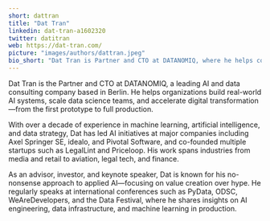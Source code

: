 ```yaml
---
short: dattran
title: "Dat Tran"
linkedin: dat-tran-a1602320
twitter: datitran
web: https://dat-tran.com/
picture: "images/authors/dattran.jpeg"
bio_short: "Dat Tran is Partner and CTO at DATANOMIQ, where he helps companies turn AI and data science ideas into real business impact. A former Head of AI at Axel Springer and data science leader at idealo, Dat is also an advisor, investor, and keynote speaker, known for his practical, no-bullshit approach to AI strategy, machine learning, and data transformation."
---
```


Dat Tran is the Partner and CTO at DATANOMIQ, a leading AI and data consulting company based in Berlin. He helps organizations build real-world AI systems, scale data science teams, and accelerate digital transformation—from the first prototype to full production.

With over a decade of experience in machine learning, artificial intelligence, and data strategy, Dat has led AI initiatives at major companies including Axel Springer SE, idealo, and Pivotal Software, and co-founded multiple startups such as LegalLint and Priceloop. His work spans industries from media and retail to aviation, legal tech, and finance.

As an advisor, investor, and keynote speaker, Dat is known for his no-nonsense approach to applied AI—focusing on value creation over hype. He regularly speaks at international conferences such as PyData, ODSC, WeAreDevelopers, and the Data Festival, where he shares insights on AI engineering, data infrastructure, and machine learning in production.